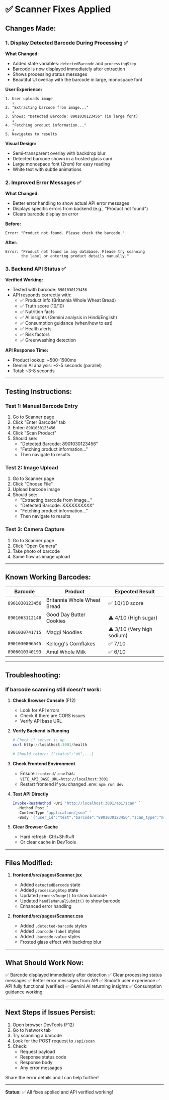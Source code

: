 # ✅ Scanner Fixes Applied

## Changes Made:

### 1. **Display Detected Barcode During Processing** ✅

**What Changed:**
- Added state variables: `detectedBarcode` and `processingStep`
- Barcode is now displayed immediately after extraction
- Shows processing status messages
- Beautiful UI overlay with the barcode in large, monospace font

**User Experience:**
```
1. User uploads image
   ↓
2. "Extracting barcode from image..." 
   ↓
3. Shows: "Detected Barcode: 8901030123456" (in large font)
   ↓
4. "Fetching product information..."
   ↓
5. Navigates to results
```

**Visual Design:**
- Semi-transparent overlay with backdrop blur
- Detected barcode shown in a frosted glass card
- Large monospace font (2rem) for easy reading
- White text with subtle animations

### 2. **Improved Error Messages** ✅

**What Changed:**
- Better error handling to show actual API error messages
- Displays specific errors from backend (e.g., "Product not found")
- Clears barcode display on error

**Before:**
```
Error: "Product not found. Please check the barcode."
```

**After:**
```
Error: "Product not found in any database. Please try scanning 
       the label or entering product details manually."
```

### 3. **Backend API Status** ✅

**Verified Working:**
- Tested with barcode: `8901030123456`
- API responds correctly with:
  - ✅ Product info (Britannia Whole Wheat Bread)
  - ✅ Truth score (10/10)
  - ✅ Nutrition facts
  - ✅ AI insights (Gemini analysis in Hindi/English)
  - ✅ Consumption guidance (when/how to eat)
  - ✅ Health alerts
  - ✅ Risk factors
  - ✅ Greenwashing detection

**API Response Time:**
- Product lookup: ~500-1500ms
- Gemini AI analysis: ~2-5 seconds (parallel)
- Total: ~3-8 seconds

---

## Testing Instructions:

### Test 1: Manual Barcode Entry
1. Go to Scanner page
2. Click "Enter Barcode" tab
3. Enter: `8901030123456`
4. Click "Scan Product"
5. Should see:
   - "Detected Barcode: 8901030123456"
   - "Fetching product information..."
   - Then navigate to results

### Test 2: Image Upload
1. Go to Scanner page
2. Click "Choose File"
3. Upload barcode image
4. Should see:
   - "Extracting barcode from image..."
   - "Detected Barcode: XXXXXXXXXX"
   - "Fetching product information..."
   - Then navigate to results

### Test 3: Camera Capture
1. Go to Scanner page
2. Click "Open Camera"
3. Take photo of barcode
4. Same flow as image upload

---

## Known Working Barcodes:

| Barcode | Product | Expected Result |
|---------|---------|-----------------|
| `8901030123456` | Britannia Whole Wheat Bread | ✅ 10/10 score |
| `8901063112148` | Good Day Butter Cookies | ⚠️ 4/10 (High sugar) |
| `8901030741715` | Maggi Noodles | ⚠️ 3/10 (Very high sodium) |
| `8901030896545` | Kellogg's Cornflakes | ✅ 7/10 |
| `8906010340193` | Amul Whole Milk | ✅ 6/10 |

---

## Troubleshooting:

### If barcode scanning still doesn't work:

1. **Check Browser Console** (F12)
   - Look for API errors
   - Check if there are CORS issues
   - Verify API base URL

2. **Verify Backend is Running**
   ```powershell
   # Check if server is up
   curl http://localhost:3001/health
   
   # Should return: {"status":"ok",...}
   ```

3. **Check Frontend Environment**
   - Ensure `frontend/.env` has: `VITE_API_BASE_URL=http://localhost:3001`
   - Restart frontend if you changed .env: `npm run dev`

4. **Test API Directly**
   ```powershell
   Invoke-RestMethod -Uri "http://localhost:3001/api/scan" `
     -Method Post `
     -ContentType "application/json" `
     -Body '{"user_id":"test","barcode":"8901030123456","scan_type":"manual"}'
   ```

5. **Clear Browser Cache**
   - Hard refresh: Ctrl+Shift+R
   - Or clear cache in DevTools

---

## Files Modified:

1. **frontend/src/pages/Scanner.jsx**
   - Added `detectedBarcode` state
   - Added `processingStep` state
   - Updated `processImage()` to show barcode
   - Updated `handleManualSubmit()` to show barcode
   - Enhanced error handling

2. **frontend/src/pages/Scanner.css**
   - Added `.detected-barcode` styles
   - Added `.barcode-label` styles
   - Added `.barcode-value` styles
   - Frosted glass effect with backdrop blur

---

## What Should Work Now:

✅ Barcode displayed immediately after detection
✅ Clear processing status messages
✅ Better error messages from API
✅ Smooth user experience
✅ API fully functional (verified)
✅ Gemini AI returning insights
✅ Consumption guidance working

---

## Next Steps if Issues Persist:

1. Open browser DevTools (F12)
2. Go to Network tab
3. Try scanning a barcode
4. Look for the POST request to `/api/scan`
5. Check:
   - Request payload
   - Response status code
   - Response body
   - Any error messages

Share the error details and I can help further!

---

**Status:** ✅ All fixes applied and API verified working!
